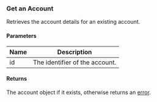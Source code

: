 ### Get an Account

Retrieves the account details for an existing account.

#### Parameters

<table>
    <thead>
        <tr>
            <th>Name</th>
            <th>Description</th>
        </tr>
    </thead>
    <tbody>
        <tr>
            <td>id</td>
            <td>The identifier of the account.</td>
        </tr>
    </tbody>
</table>

#### Returns

The account object if it exists, otherwise returns an [error](./?doc=reference-manual#errors).


